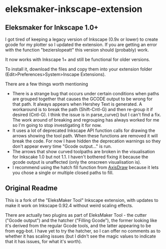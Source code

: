 # eleksmaker-inkscape-extension

## Eleksmaker for Inkscape 1.0+ 
I got tired of keeping a legacy version of Inkscape (0.9x or lower) to create gcode for my plotter so I updated the extension. If you are getting an error with the function "bezierslopeatt" this version should (probably) work.

It now works with Inkscape 1+ and still be functional for older versions.

To install it, download the files and copy them into your extension folder (Edit>Preferences>System>Inscape Extensions).

There are a few things worth mentioning
- There is a strange bug that occurs under certain conditions when paths are grouped together that causes the GCODE output to be wrong for that path. It always appears when Hershey Text is generated. A workaround is to break the path (Shift-Cntl-G) and then re-group it if desired (Cntl-G). I think the issue is in parse_curve() but I can't find a fix. The work around of breaking and regrouping has always worked for me so I'm going to stop investigating it for now.
- It uses a lot of deprecated Inkscape API function calls for drawing the arrows showing the tool path. When these functions are removed it will break the code. For now I have hidden the deprecation warnings so they don't appear every time "Gcode output..." is run.
- The arrows that show curved toolpaths are broken in the visualisation for Inkscake 1.0 but not 1.1. I haven't bothered fixing it because the gcode output is unaffected (only the onscreen visualisation is).
- I recommend using the hatch fill function from [AxisDraw](https://wiki.evilmadscientist.com/Axidraw_Software_Installation) because it lets you chose a single or multiple closed paths to fill.

## Original Readme
This is a fork of the "EleksMaker Tool" Inkscape extension, with updates
to make it work on Inkscape 0.92.4 without weird scaling effects.

There are actually two plugins as part of EleksMaker Tool - the cutter
("Gcode output") and the hatcher ("Filling Gcode"), the former looking
like it's derived from the regular Gcode tools, and the latter appearing
to be from egg-bot. I have yet to try the hatcher, so I can offer no
comments as to whether it has scaling issues (but I didn't see the magic
values to indicate that it has issues, for what it's worth).

